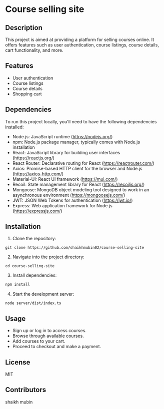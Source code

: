# Course selling site 


## Description

This project is aimed at providing a platform for selling courses online. It offers features such as user authentication, course listings, course details, cart functionality, and more.

## Features

- User authentication
- Course listings
- Course details
- Shopping cart

## Dependencies

To run this project locally, you'll need to have the following dependencies installed:

- Node.js: JavaScript runtime (https://nodejs.org/)
- npm: Node.js package manager, typically comes with Node.js installation
- React: JavaScript library for building user interfaces (https://reactjs.org/)
- React Router: Declarative routing for React (https://reactrouter.com/)
- Axios: Promise-based HTTP client for the browser and Node.js (https://axios-http.com/)
- Material-UI: React UI framework (https://mui.com/)
- Recoil: State management library for React (https://recoiljs.org/)
- Mongoose: MongoDB object modeling tool designed to work in an asynchronous environment (https://mongoosejs.com/)
- JWT: JSON Web Tokens for authentication (https://jwt.io/)
- Express: Web application framework for Node.js (https://expressjs.com/) 

## Installation

1. Clone the repository: 

```base
git clone https://github.com/shaikhmubin02/course-selling-site
```
2. Navigate into the project directory: 

```base
cd course-selling-site
```
3. Install dependencies: 

```bash
npm install
```
4. Start the development server: 

```base
node server/dist/index.ts
```
## Usage

- Sign up or log in to access courses.
- Browse through available courses.
- Add courses to your cart.
- Proceed to checkout and make a payment.

## License

MIT 

## Contributors

shaikh mubin